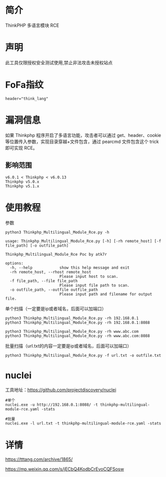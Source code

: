 # 简介
ThinkPHP 多语言模块 RCE

# 声明
此工具仅限授权安全测试使用,禁止非法攻击未授权站点

# FoFa指纹

```
header="think_lang"
```

# 漏洞信息

如果 Thinkphp 程序开启了多语言功能，攻击者可以通过 get、header、cookie 等位置传入参数，实现目录穿越+文件包含，通过 pearcmd 文件包含这个 trick 即可实现 RCE。

## 影响范围

```
v6.0.1 < Thinkphp < v6.0.13
Thinkphp v5.0.x
Thinkphp v5.1.x
```

# 使用教程

参数

```
python3 Thinkphp_Multilingual_Module_Rce.py -h

usage: Thinkphp_Multilingual_Module_Rce.py [-h] [-rh remote_host] [-f file_path] [-o outfile_path]

Thinkphp_Multilingual_Module_Rce Poc by atk7r

options:
  -h, --help            show this help message and exit
  -rh remote_host, --rhost remote_host
                        Please input host to scan.
  -f file_path, --file file_path
                        Please input file path to scan.
  -o outfile_path, --outfile outfile_path
                        Please input path and filename for output file.

```

单个扫描（一定要是ip或者域名，后面可以加端口）

```
python3 Thinkphp_Multilingual_Module_Rce.py -rh 192.168.0.1
python3 Thinkphp_Multilingual_Module_Rce.py -rh 192.168.0.1:8088

python3 Thinkphp_Multilingual_Module_Rce.py -rh www.abc.com
python3 Thinkphp_Multilingual_Module_Rce.py -rh www.abc.com:8088
```

批量扫描（url.txt的内容一定要是ip或者域名，后面可以加端口）

```
python3 Thinkphp_Multilingual_Module_Rce.py -f url.txt -o outfile.txt
```

# nuclei

工具地址：https://github.com/projectdiscovery/nuclei

```
#单个
nuclei.exe -u http://192.168.0.1:8088/ -t thinkphp-multilingual-module-rce.yaml -stats

#批量
nuclei.exe -l url.txt -t thinkphp-multilingual-module-rce.yaml -stats
```

# 详情

https://tttang.com/archive/1865/

https://mp.weixin.qq.com/s/jECbQ4KodbCrEvoCQFSosw